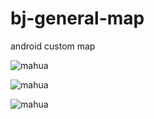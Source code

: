 # bj-general-map

android custom map

![mahua](http://ps-ad.com/images/11.jpg)

![mahua](http://ps-ad.com/images/22.jpg)

![mahua](http://ps-ad.com/images/33.jpg)
